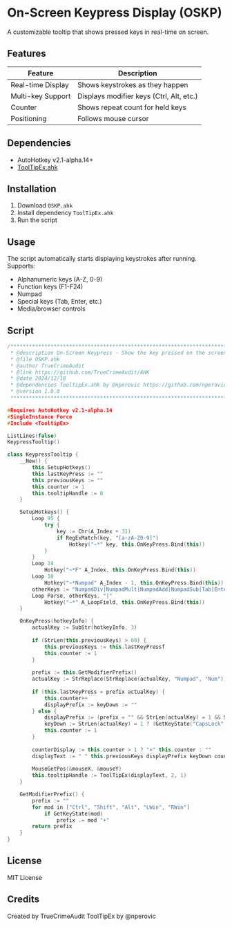 # On-Screen Keypress Display (OSKP)

A customizable tooltip that shows pressed keys in real-time on screen.

## Features

| Feature | Description |
|---------|-------------|
| Real-time Display | Shows keystrokes as they happen |
| Multi-key Support | Displays modifier keys (Ctrl, Alt, etc.) |
| Counter | Shows repeat count for held keys |
| Positioning | Follows mouse cursor |

## Dependencies

- AutoHotkey v2.1-alpha.14+
- [ToolTipEx.ahk](https://github.com/nperovic/ToolTipEx)

## Installation

1. Download `OSKP.ahk` 
2. Install dependency `ToolTipEx.ahk`
3. Run the script

## Usage

The script automatically starts displaying keystrokes after running. Supports:

- Alphanumeric keys (A-Z, 0-9)
- Function keys (F1-F24) 
- Numpad
- Special keys (Tab, Enter, etc.)
- Media/browser controls

## Script

```cpp
/************************************************************************
 * @description On-Screen Keypress - Show the key pressed on the screen as a tooltip  
 * @file OSKP.ahk
 * @author TrueCrimeAudit
 * @link https://github.com/TrueCrimeAudit/AHK
 * @date 2024/12/18
 * @dependencies TooltipEx.ahk by @nperovic https://github.com/nperovic/ToolTipEx
 * @version 1.0.0
 ***********************************************************************/

#Requires AutoHotkey v2.1-alpha.14
#SingleInstance Force
#Include <TooltipEx>

ListLines(false)
KeypressTooltip()

class KeypressTooltip {
    __New() {
        this.SetupHotkeys()
        this.lastKeyPress := ""
        this.previousKeys := ""
        this.counter := 1
        this.tooltipHandle := 0
    }

    SetupHotkeys() {
        Loop 95 {
            try {
                key := Chr(A_Index + 31)
                if RegExMatch(key, "[a-zA-Z0-9]")
                    Hotkey("~*" key, this.OnKeyPress.Bind(this))
            }
        }
        Loop 24
            Hotkey("~*F" A_Index, this.OnKeyPress.Bind(this))
        Loop 10
            Hotkey("~*Numpad" A_Index - 1, this.OnKeyPress.Bind(this))
        otherKeys := "NumpadDiv|NumpadMult|NumpadAdd|NumpadSub|Tab|Enter|Esc|BackSpace|Del|Insert|Home|End|PgUp|PgDn|Up|Down|Left|Right|ScrollLock|CapsLock|NumLock|Pause|Space|NumpadDot|NumpadEnter|Media_Play_Pause|Volume_Mute|Volume_Up|Volume_Down|Browser_Home|AppsKey|PrintScreen|Sleep"
        Loop Parse, otherKeys, "|"
            Hotkey("~*" A_LoopField, this.OnKeyPress.Bind(this))
    }

    OnKeyPress(hotkeyInfo) {
        actualKey := SubStr(hotkeyInfo, 3)
        
        if (StrLen(this.previousKeys) > 60) {
            this.previousKeys := this.lastKeyPressf
            this.counter := 1
        }
        
        prefix := this.GetModifierPrefix()
        actualKey := StrReplace(StrReplace(actualKey, "Numpad", "Num"), "&", "&&")
        
        if (this.lastKeyPress = prefix actualKey) {
            this.counter++
            displayPrefix := keyDown := ""
        } else {
            displayPrefix := (prefix = "" && StrLen(actualKey) = 1 && StrLen(this.lastKeyPress) = 1) || this.previousKeys = "" ? prefix : " " prefix
            keyDown := StrLen(actualKey) = 1 ? (GetKeyState("CapsLock", "T") ? Format("{:U}", actualKey) : Format("{:L}", actualKey)) : actualKey
            this.counter := 1
        }
        
        counterDisplay := this.counter > 1 ? "×" this.counter : ""
        displayText := " " this.previousKeys displayPrefix keyDown counterDisplay " "
        
        MouseGetPos(&mouseX, &mouseY)
        this.tooltipHandle := ToolTipEx(displayText, 2, 1)
    }

    GetModifierPrefix() {
        prefix := ""
        for mod in ["Ctrl", "Shift", "Alt", "LWin", "RWin"]
            if GetKeyState(mod)
                prefix .= mod "+"
        return prefix
    }
}
```

## License

MIT License

## Credits

Created by TrueCrimeAudit
ToolTipEx by @nperovic
